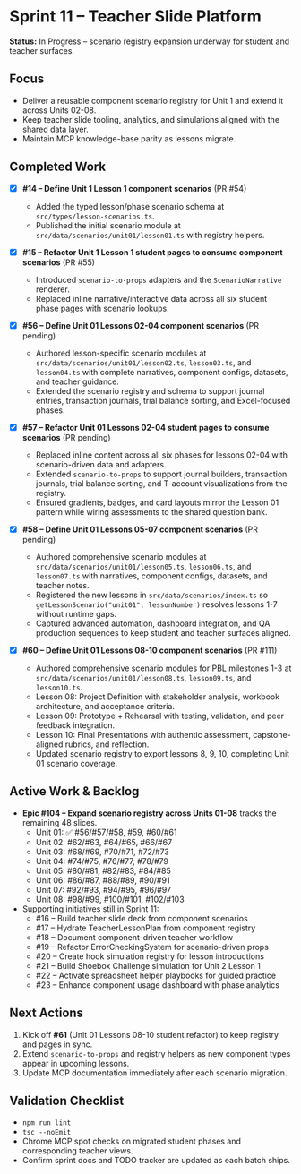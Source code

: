 # Sprint 11 – Teacher Slide Platform

**Status:** In Progress – scenario registry expansion underway for student and teacher surfaces.

## Focus
- Deliver a reusable component scenario registry for Unit 1 and extend it across Units 02-08.
- Keep teacher slide tooling, analytics, and simulations aligned with the shared data layer.
- Maintain MCP knowledge-base parity as lessons migrate.

## Completed Work
- [x] **#14 – Define Unit 1 Lesson 1 component scenarios** (PR #54)
  - Added the typed lesson/phase scenario schema at `src/types/lesson-scenarios.ts`.
  - Published the initial scenario module at `src/data/scenarios/unit01/lesson01.ts` with registry helpers.
- [x] **#15 – Refactor Unit 1 Lesson 1 student pages to consume component scenarios** (PR #55)
  - Introduced `scenario-to-props` adapters and the `ScenarioNarrative` renderer.
  - Replaced inline narrative/interactive data across all six student phase pages with scenario lookups.
- [x] **#56 – Define Unit 01 Lessons 02-04 component scenarios** (PR pending)
  - Authored lesson-specific scenario modules at `src/data/scenarios/unit01/lesson02.ts`, `lesson03.ts`, and `lesson04.ts` with complete narratives, component configs, datasets, and teacher guidance.
  - Extended the scenario registry and schema to support journal entries, transaction journals, trial balance sorting, and Excel-focused phases.
- [x] **#57 – Refactor Unit 01 Lessons 02-04 student pages to consume scenarios** (PR pending)
  - Replaced inline content across all six phases for lessons 02-04 with scenario-driven data and adapters.
  - Extended `scenario-to-props` to support journal builders, transaction journals, trial balance sorting, and T-account visualizations from the registry.
  - Ensured gradients, badges, and card layouts mirror the Lesson 01 pattern while wiring assessments to the shared question bank.

- [x] **#58 – Define Unit 01 Lessons 05-07 component scenarios** (PR pending)
  - Authored comprehensive scenario modules at `src/data/scenarios/unit01/lesson05.ts`, `lesson06.ts`, and `lesson07.ts` with narratives, component configs, datasets, and teacher notes.
  - Registered the new lessons in `src/data/scenarios/index.ts` so `getLessonScenario("unit01", lessonNumber)` resolves lessons 1-7 without runtime gaps.
  - Captured advanced automation, dashboard integration, and QA production sequences to keep student and teacher surfaces aligned.
- [x] **#60 – Define Unit 01 Lessons 08-10 component scenarios** (PR #111)
  - Authored comprehensive scenario modules for PBL milestones 1-3 at `src/data/scenarios/unit01/lesson08.ts`, `lesson09.ts`, and `lesson10.ts`.
  - Lesson 08: Project Definition with stakeholder analysis, workbook architecture, and acceptance criteria.
  - Lesson 09: Prototype + Rehearsal with testing, validation, and peer feedback integration.
  - Lesson 10: Final Presentations with authentic assessment, capstone-aligned rubrics, and reflection.
  - Updated scenario registry to export lessons 8, 9, 10, completing Unit 01 scenario coverage.

## Active Work & Backlog
- **Epic #104 – Expand scenario registry across Units 01-08** tracks the remaining 48 slices.
  - Unit 01: ✅ #56/#57/#58, #59, #60/#61
  - Unit 02: #62/#63, #64/#65, #66/#67
  - Unit 03: #68/#69, #70/#71, #72/#73
  - Unit 04: #74/#75, #76/#77, #78/#79
  - Unit 05: #80/#81, #82/#83, #84/#85
  - Unit 06: #86/#87, #88/#89, #90/#91
  - Unit 07: #92/#93, #94/#95, #96/#97
  - Unit 08: #98/#99, #100/#101, #102/#103
- Supporting initiatives still in Sprint 11:
  - #16 – Build teacher slide deck from component scenarios
  - #17 – Hydrate TeacherLessonPlan from component registry
  - #18 – Document component-driven teacher workflow
  - #19 – Refactor ErrorCheckingSystem for scenario-driven props
  - #20 – Create hook simulation registry for lesson introductions
  - #21 – Build Shoebox Challenge simulation for Unit 2 Lesson 1
  - #22 – Activate spreadsheet helper playbooks for guided practice
  - #23 – Enhance component usage dashboard with phase analytics

## Next Actions
1. Kick off **#61** (Unit 01 Lessons 08-10 student refactor) to keep registry and pages in sync.
2. Extend `scenario-to-props` and registry helpers as new component types appear in upcoming lessons.
3. Update MCP documentation immediately after each scenario migration.

## Validation Checklist
- `npm run lint`
- `tsc --noEmit`
- Chrome MCP spot checks on migrated student phases and corresponding teacher views.
- Confirm sprint docs and TODO tracker are updated as each batch ships.
